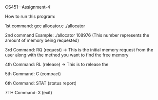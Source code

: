 CS451--Assignment-4

How to run this program:

1st command: gcc allocator.c ./allocator 

2nd command Example: ./allocator 108976 (This number represents the amount of memory being requested)

3rd Command: RQ (request) -> This is the initial memory request from the user along with the method you want to find the free memory

4th Command: RL (release) -> This is to release the 

5th Command: C (compact)

6th Command: STAT (status report)

7TH Command: X (exit)